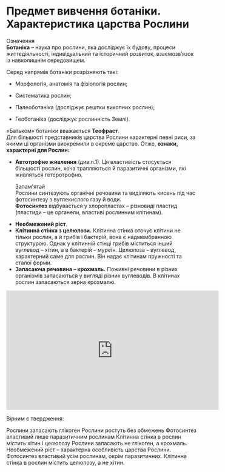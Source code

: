 Предмет вивчення ботаніки. Характеристика царства Рослини
==========================================================


<div class="eoz-wrap">
<span class="eoz">Означення</span>
<div class="eoz-text">
<b>Ботанiка</b> – наука про рослини, яка дослiджує їх будову, процеси
життєдiяльностi, iндивiдуальний та iсторичний розвиток, взаємозв’язок iз навколишнiм середовищем.
</div>
</div>

Серед напрямів ботаніки розрізняють такі:

-   Морфологія, анатомія та фізіологія рослин;

-   Систематика рослин;

-   Палеоботаніка (досліджує рештки викопних рослин);

-   Геоботаніка (досліджує рослинність Землі).

«Батьком» ботаніки вважається **Теофраст**.<br/>
Для більшості представників царства Рослини характерні певні риси, за якими ці організми виокремили в окреме царство. Отже, **ознаки, характерні для Рослин:**
 
<ul>
<li><b>Автотрофне живлення</b> (див.п.1). Ця властивість стосується більшості рослин, хоча трапляються й паразитичні організми, які живляться гетеротрофно.
<p>
<div class="add-wrap">
<span class="add">Запам'ятай</span>
<div class="add-text">
Рослини синтезують органічні речовини та виділяють кисень під час фотосинтезу з вуглекислого газу й води.<br>
<b>Фотосинтез</b> відбувається у хлоропластах – різновиді пластид (пластиди – це органели, властиві рослинним клітинам).
</div>
</div>
</p>
</li>
<li><b>Необмежений ріст</b>.</li>
<li><b>Клітинна стінка з целюлози.</b> Клітинна стінка оточує клітини не тільки рослин, а й грибів і бактерій, вона є надмембранною структурою. Однак у клітинній стінці грибів міститься інший вуглевод – хітин, а в бактерій – муреїн. Целюлоза – вуглевод, характерний саме для рослин. Він надає клітинам пружності та сталої форми.</li>
<li><b>Запасаюча речовина – крохмаль.</b> Поживні речовини в різних організмів запасаються у вигляді різних вуглеводів. В клітинах рослин запасаються зерна крохмалю.</li>
</ul>

<div class="fluidMedia">
<iframe align="center" width="560" height="315" src="https://www.youtube.com/embed/OQJSRqhJ-Ow" frameborder="0" allowfullscreen></iframe>
</div>
<div class="popup">
</div>
<div class="space">
</div>


<quiz correctLabel="correct!" incorrectLabel="incorrect!" checkLabel="check ansert">
    <question text="">
        <p>Вірним є твердження:</p>
        <answer>Рослини запасають глікоген</answer>
        <answer correct>Рослини ростуть без обмежень </answer>
        <answer>Фотосинтез властивий лише паразитичним рослинам</answer>
        <answer>Клітинна стінка в рослин містить хітин і целюлозу</answer>
    <explanation>
    Рослини запасають не глікоген, а крохмаль. Необмежений ріст – характерна особливість царства Рослини. Фотосинтез властивий усім рослинам, окрім паразитичних. Клітинна стінка в рослин містить целюлозу, а не хітин.</explanation>
    </question>
</quiz>
